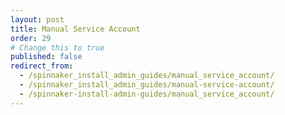 ```yaml
---
layout: post
title: Manual Service Account
order: 29
# Change this to true
published: false
redirect_from:
  - /spinnaker_install_admin_guides/manual_service_account/
  - /spinnaker_install_admin_guides/manual-service-account/
  - /spinnaker-install-admin-guides/manual_service_account/
---
```

